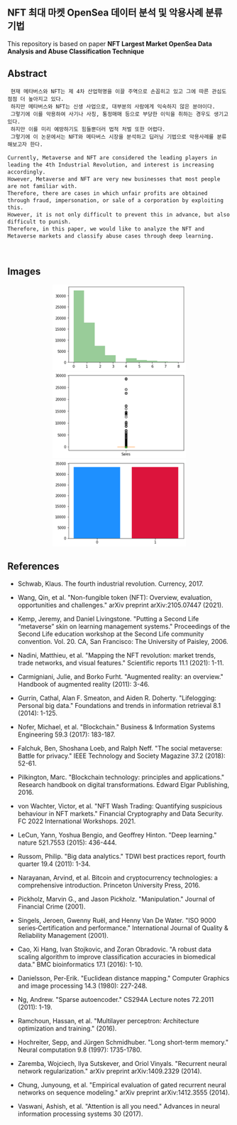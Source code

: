 ## NFT 최대 마켓 OpenSea 데이터 분석 및 악용사례 분류 기법
 This repository is based on paper <b>NFT Largest Market OpenSea Data Analysis and Abuse Classification Technique</b>

## Abstract

```
 현재 메타버스와 NFT는 제 4차 산업혁명을 이끌 주역으로 손꼽히고 있고 그에 따른 관심도 점점 더 높아지고 있다. 
 하지만 메타버스와 NFT는 신생 사업으로, 대부분의 사람에게 익숙하지 않은 분야이다. 
 그렇기에 이를 악용하여 사기나 사칭, 통정매매 등으로 부당한 이익을 취하는 경우도 생기고 있다. 
 하지만 이를 미리 예방하기도 힘들뿐더러 법적 처벌 또한 어렵다. 
 그렇기에 이 논문에서는 NFT와 메타버스 시장을 분석하고 딥러닝 기법으로 악용사례를 분류해보고자 한다.
```

```
Currently, Metaverse and NFT are considered the leading players in leading the 4th Industrial Revolution, and interest is increasing accordingly. 
However, Metaverse and NFT are very new businesses that most people are not familiar with. 
Therefore, there are cases in which unfair profits are obtained through fraud, impersonation, or sale of a corporation by exploiting this. 
However, it is not only difficult to prevent this in advance, but also difficult to punish. 
Therefore, in this paper, we would like to analyze the NFT and Metaverse markets and classify abuse cases through deep learning.
```

</br>

## Images


<p align="center">
  <img src="images/data_len.png" width="300"></br>
  <img src="images/data_numsale.png" width="300"></br>
  <img src="images/data_perclass.png" width="300">
</p>


## References
* Schwab, Klaus. The fourth industrial revolution. Currency, 2017.

* Wang, Qin, et al. "Non-fungible token (NFT): Overview, evaluation, opportunities and challenges." arXiv preprint arXiv:2105.07447 (2021).

* Kemp, Jeremy, and Daniel Livingstone. "Putting a Second Life “metaverse” skin on learning management systems." Proceedings of the Second Life education workshop at the Second Life community convention. Vol. 20. CA, San Francisco: The University of Paisley, 2006.

* Nadini, Matthieu, et al. "Mapping the NFT revolution: market trends, trade networks, and visual features." Scientific reports 11.1 (2021): 1-11.

* Carmigniani, Julie, and Borko Furht. "Augmented reality: an overview." Handbook of augmented reality (2011): 3-46.

* Gurrin, Cathal, Alan F. Smeaton, and Aiden R. Doherty. "Lifelogging: Personal big data." Foundations and trends in information retrieval 8.1 (2014): 1-125.

* Nofer, Michael, et al. "Blockchain." Business & Information Systems Engineering 59.3 (2017): 183-187.

* Falchuk, Ben, Shoshana Loeb, and Ralph Neff. "The social metaverse: Battle for privacy." IEEE Technology and Society Magazine 37.2 (2018): 52-61.

* Pilkington, Marc. "Blockchain technology: principles and applications." Research handbook on digital transformations. Edward Elgar Publishing, 2016.

* von Wachter, Victor, et al. "NFT Wash Trading: Quantifying suspicious behaviour in NFT markets." Financial Cryptography and Data Security. FC 2022 International Workshops. 2021.

* LeCun, Yann, Yoshua Bengio, and Geoffrey Hinton. "Deep learning." nature 521.7553 (2015): 436-444.

* Russom, Philip. "Big data analytics." TDWI best practices report, fourth quarter 19.4 (2011): 1-34.

* Narayanan, Arvind, et al. Bitcoin and cryptocurrency technologies: a comprehensive introduction. Princeton University Press, 2016.

* Pickholz, Marvin G., and Jason Pickholz. "Manipulation." Journal of Financial Crime (2001).

* Singels, Jeroen, Gwenny Ruël, and Henny Van De Water. "ISO 9000 series‐Certification and performance." International Journal of Quality & Reliability Management (2001).

* Cao, Xi Hang, Ivan Stojkovic, and Zoran Obradovic. "A robust data scaling algorithm to improve classification accuracies in biomedical data." BMC bioinformatics 17.1 (2016): 1-10. 

* Danielsson, Per-Erik. "Euclidean distance mapping." Computer Graphics and image processing 14.3 (1980): 227-248. 

* Ng, Andrew. "Sparse autoencoder." CS294A Lecture notes 72.2011 (2011): 1-19.

* Ramchoun, Hassan, et al. "Multilayer perceptron: Architecture optimization and training." (2016).

* Hochreiter, Sepp, and Jürgen Schmidhuber. "Long short-term memory." Neural computation 9.8 (1997): 1735-1780.

* Zaremba, Wojciech, Ilya Sutskever, and Oriol Vinyals. "Recurrent neural network regularization." arXiv preprint arXiv:1409.2329 (2014).

* Chung, Junyoung, et al. "Empirical evaluation of gated recurrent neural networks on sequence modeling." arXiv preprint arXiv:1412.3555 (2014).

* Vaswani, Ashish, et al. "Attention is all you need." Advances in neural information processing systems 30 (2017).
